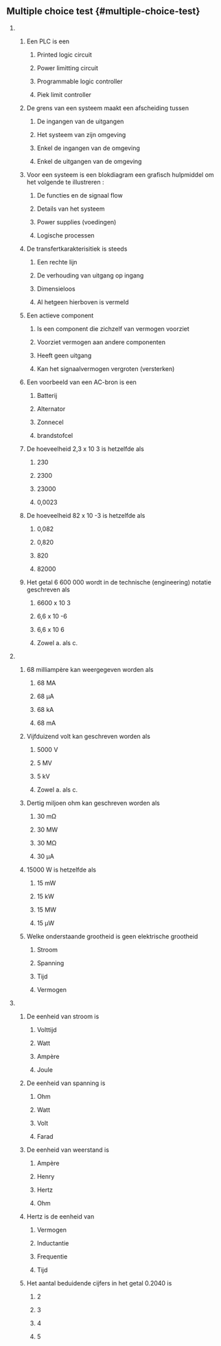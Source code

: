 ## Multiple choice test {#multiple-choice-test}

1.  1.  Een PLC is een

        1.  Printed logic circuit

        2.  Power limitting circuit

        3.  Programmable logic controller

        4.  Piek limit controller

    2.  De grens van een systeem maakt een afscheiding tussen

        1.  De ingangen van de uitgangen

        2.  Het systeem van zijn omgeving

        3.  Enkel de ingangen van de omgeving

        4.  Enkel de uitgangen van de omgeving

    3.  Voor een systeem is een blokdiagram een grafisch hulpmiddel om het volgende te illustreren :

        1.  De functies en de signaal flow

        2.  Details van het systeem

        3.  Power supplies (voedingen)

        4.  Logische processen

    4.  De transfertkarakterisitiek is steeds

        1.  Een rechte lijn

        2.  De verhouding van uitgang op ingang

        3.  Dimensieloos

        4.  Al hetgeen hierboven is vermeld

    5.  Een actieve component

        1.  Is een component die zichzelf van vermogen voorziet

        2.  Voorziet vermogen aan andere componenten

        3.  Heeft geen uitgang

        4.  Kan het signaalvermogen vergroten (versterken)

    6.  Een voorbeeld van een AC-bron is een

        1.  Batterij

        2.  Alternator

        3.  Zonnecel

        4.  brandstofcel

    7.  De hoeveelheid 2,3 x 10 3 is hetzelfde als

        1.  230

        2.  2300

        3.  23000

        4.  0,0023

    8.  De hoeveelheid 82 x 10 -3 is hetzelfde als

        1.  0,082

        2.  0,820

        3.  820

        4.  82000

    9.  Het getal 6 600 000 wordt in de technische (engineering) notatie geschreven als

        1.  6600 x 10 3

        2.  6,6 x 10 -6

        3.  6,6 x 10 6

        4.  Zowel a. als c.

1.  1.  68 milliampère kan weergegeven worden als

        1.  68 MA

        2.  68 µA

        3.  68 kA

        4.  68 mA

    2.  Vijfduizend volt kan geschreven worden als

        1.  5000 V

        2.  5 MV

        3.  5 kV

        4.  Zowel a. als c.

    3.  Dertig miljoen ohm kan geschreven worden als

        1.  30 mΩ

        2.  30 MW

        3.  30 MΩ

        4.  30 µA

    4.  15000 W is hetzelfde als

        1.  15 mW

        2.  15 kW

        3.  15 MW

        4.  15 µW

    5.  Welke onderstaande grootheid is geen elektrische grootheid

        1.  Stroom

        2.  Spanning

        3.  Tijd

        4.  Vermogen

1.  1.  De eenheid van stroom is

        1.  Volttijd

        2.  Watt

        3.  Ampère

        4.  Joule

    2.  De eenheid van spanning is

        1.  Ohm

        2.  Watt

        3.  Volt

        4.  Farad

    3.  De eenheid van weerstand is

        1.  Ampère

        2.  Henry

        3.  Hertz

        4.  Ohm

    4.  Hertz is de eenheid van

        1.  Vermogen

        2.  Inductantie

        3.  Frequentie

        4.  Tijd

    5.  Het aantal beduidende cijfers in het getal 0.2040 is

        1.  2

        2.  3

        3.  4

        4.  5
